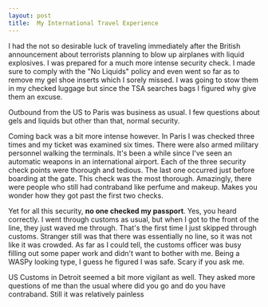 ```yaml
---
layout: post
title:  My International Travel Experience
---
```

I had the not so desirable luck of traveling immediately after the British announcement about terrorists planning to blow up airplanes with liquid explosives. I was prepared for a much more intense security check. I made sure to comply with the "No Liquids" policy and even went so far as to remove my gel shoe inserts which I sorely missed. I was going to stow them in my checked luggage but since the TSA searches bags I figured why give them an excuse.

Outbound from the US to Paris was business as usual. I few questions about gels and liquids but other than that, normal security.

Coming back was a bit more intense however. In Paris I was checked three times and my ticket was examined six times. There were also armed military personnel walking the terminals. It's been a while since I've seen an automatic weapons in an international airport. Each of the three security check points were thorough and tedious. The last one occurred just before boarding at the gate. This check was the most thorough. Amazingly, there were people who still had contraband like perfume and makeup. Makes you wonder how they got past the first two checks.

Yet for all this security, **no one checked my passport**. Yes, you heard correctly. I went through customs as usual, but when I got to the front of the line, they just waved me through. That's the first time I just skipped through customs. Stranger still was that there was essentially no line, so it was not like it was crowded. As far as I could tell, the customs officer was busy filling out some paper work and didn't want to bother with me. Being a WASPy looking type, I guess he figured I was safe. Scary if you ask me.

US Customs in Detroit seemed a bit more vigilant as well. They asked more questions of me than the usual where did you go and do you have contraband. Still it was relatively painless
